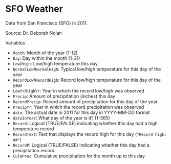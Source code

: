 # SFO Weather

Data from San Francisco (SFO) in 2011.

Source: Dr. Deborah Nolan

Variables

- `Month`: Month of the year (1-12)
- `Day`: Day within the month (1-31)
- `Low`/`High`: Low/high temperature this day
- `NormalLow`/`NormalHigh`: Typical low/high temperature for this day of the year
- `RecordLow`/`RecordHigh`: Record low/high temperature for this day of the year
- `LowYr`/`HighYr`: Year in which the record low/high was observed
- `Precip`: Amount of precipitation (inches) this day
- `RecordPrecip`: Record amount of precipitation for this day of the year
- `PrecipYr`: Year in which the record precipitation was observed
- `date`: The actual date in 2011 for this day in YYYY-MM-DD format
- `dateInYear`: What day of the year is it? (1-365)
- `Record`: Logical (TRUE/FALSE) indicating whether this day had a high temperature record
- `RecordText`: Text that displays the record high for this day (`"Record high: ##"`)
- `RecordP`: Logical (TRUE/FALSE) indicating whether this day had a precipitation record
- `CulmPrec`: Cumulative precipitation for the month up to this day

